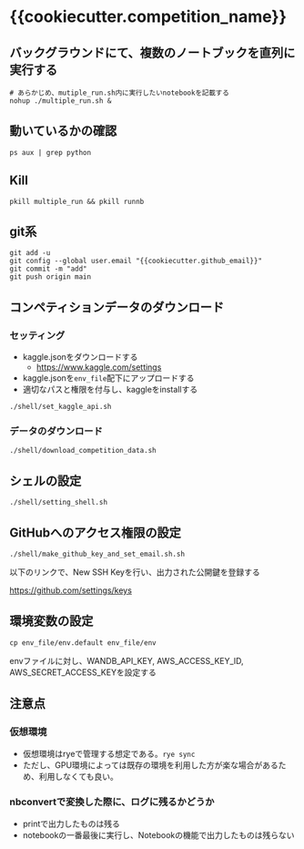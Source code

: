 # {{cookiecutter.competition_name}}

## バックグラウンドにて、複数のノートブックを直列に実行する
```
# あらかじめ、mutiple_run.sh内に実行したいnotebookを記載する
nohup ./multiple_run.sh &
```

## 動いているかの確認
```
ps aux | grep python
```

## Kill
```
pkill multiple_run && pkill runnb
```

## git系

```
git add -u
git config --global user.email "{{cookiecutter.github_email}}"
git commit -m "add"
git push origin main
```

## コンペティションデータのダウンロード

### セッティング
- kaggle.jsonをダウンロードする
  - https://www.kaggle.com/settings
- kaggle.jsonを`env_file`配下にアップロードする
- 適切なパスと権限を付与し、kaggleをinstallする
```
./shell/set_kaggle_api.sh
```

### データのダウンロード
```
./shell/download_competition_data.sh
```

## シェルの設定

```
./shell/setting_shell.sh
```

## GitHubへのアクセス権限の設定
```
./shell/make_github_key_and_set_email.sh.sh
```

以下のリンクで、New SSH Keyを行い、出力された公開鍵を登録する

https://github.com/settings/keys


## 環境変数の設定
```
cp env_file/env.default env_file/env
```
envファイルに対し、WANDB_API_KEY, AWS_ACCESS_KEY_ID, AWS_SECRET_ACCESS_KEYを設定する

## 注意点

### 仮想環境
- 仮想環境はryeで管理する想定である。`rye sync`
- ただし、GPU環境によっては既存の環境を利用した方が楽な場合があるため、利用しなくても良い。

### nbconvertで変換した際に、ログに残るかどうか
- printで出力したものは残る
- notebookの一番最後に実行し、Notebookの機能で出力したものは残らない
